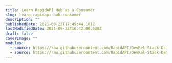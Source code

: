 ```yaml
---
title: Learn RapidAPI Hub as a Consumer
slug: learn-rapidapi-hub-consumer
description: ""
publishedDate: 2021-09-22T17:49:44.101Z
lastModifiedDate: 2021-09-22T16:42:00.638Z
draft: false
coverImage: ""
modules:
  - source: https://raw.githubusercontent.com/RapidAPI/DevRel-Stack-Data/improve/module-source/learn/courses/learn-rapidapi-hub-consumer/modules/introduction/01-introduction.md
  - source: https://raw.githubusercontent.com/RapidAPI/DevRel-Stack-Data/improve/module-source/learn/courses/learn-rapidapi-hub-consumer/modules/rapidapi-hub/01-how-can-you-use-rapidapi-hub.md
---
```

